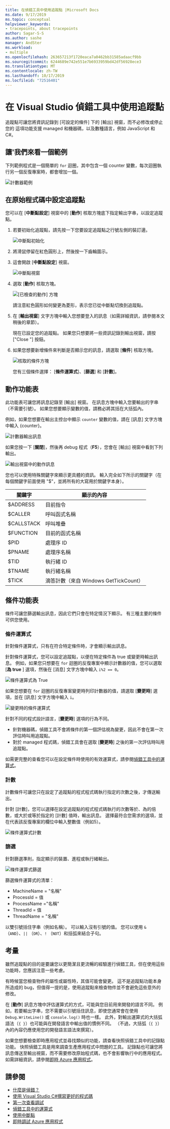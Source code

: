 ```yaml
---
title: 在偵錯工具中使用追蹤點 |Microsoft Docs
ms.date: 9/17/2019
ms.topic: conceptual
helpviewer_keywords:
- tracepoints, about tracepoints
author: Sagar-S-S
ms.author: sashe
manager: AndSter
ms.workload:
- multiple
ms.openlocfilehash: 263657213f1720eaca7a0462bb31585adaacf9bb
ms.sourcegitcommit: 6244689e742e551e7b6933959bd42df56928ece3
ms.translationtype: MT
ms.contentlocale: zh-TW
ms.lasthandoff: 10/17/2019
ms.locfileid: "72516401"
---
```

# <a name="use-tracepoints-in-the-visual-studio-debugger"></a>在 Visual Studio 偵錯工具中使用追蹤點

追蹤點可讓您將資訊記錄到 [可設定的條件] 下的 [輸出] 視窗，而不必修改或停止您的 這項功能支援 managed 和機器碼，以及數種語言，例如 JavaScript 和C#。

## <a name="let39s-take-an-example"></a>讓&#39;我們來看一個範例

下列範例程式是一個簡單的 `for` 迴圈，其中包含一個 counter 變數，每次迴圈執行另一個反復專案時，都會增加一個。

![計數器範例](../debugger/media/counterexample.png "計數器範例")

## <a name="set-tracepoints-in-source-code"></a>在原始程式碼中設定追蹤點

您可以在 [**中斷點設定**] 視窗中的 [**動作**] 核取方塊底下指定輸出字串，以設定追蹤點。

1. 若要初始化追蹤點，請先按一下您要設定追蹤點之行號左側的裝訂邊。

   ![中斷點初始化](../debugger/media/breakpointinitialization.png "中斷點初始化")

2. 將滑鼠停留在紅色圓形上，然後按一下齒輪圖示。
3. 這會開啟 [**中斷點設定**] 視窗。

   ![中斷點視窗](../debugger/media/breakpointwindow.png "中斷點視窗")

4. 選取 [**動作**] 核取方塊。

   ![[已檢查的動作] 方塊](../debugger/media/checkedactionsbox.png "[已檢查的動作] 方塊")

   請注意紅色圓形如何變更為菱形，表示您已從中斷點切換到追蹤點。

5. 在 [**輸出視窗**] 文字方塊中輸入您想要登入的訊息（如需詳細資訊，請參閱本文稍後的章節）。

   現在已設定您的追蹤點。 如果您只想要將一些資訊記錄到輸出視窗，請按 [&quot;Close &quot;] 按鈕。

6. 如果您想要新增條件來判斷是否顯示您的訊息，請選取 [**條件**] 核取方塊。

   ![核取的條件方塊](../debugger/media/checkedconditionsbox.png "核取的條件方塊")

   您有三個條件選擇： [**條件運算式**]、[**篩選**] 和 [**計數**]。

## <a name="actions-menu"></a>動作功能表

此功能表可讓您將訊息記錄至 [輸出] 視窗。 在訊息方塊中輸入您要輸出的字串（不需要引號）。 如果您想要顯示變數的值，請務必將其括在大括弧內。

例如，如果您想要在輸出主控台中顯示 `counter` 變數的值，請在 [訊息] 文字方塊中輸入 {counter}。

![計數器輸出訊息](../debugger/media/counteroutputmessage.png "計數器輸出訊息")

如果您按一下 [**關閉**]，然後再 debug 程式（**F5**），您會在 [輸出] 視窗中看到下列輸出。

![輸出視窗中的動作訊息](../debugger/media/actionsmessageinoutputwindow.png "輸出視窗中的動作訊息")

您也可以使用特殊關鍵字來顯示更具體的資訊。 輸入完全如下所示的關鍵字（在每個關鍵字前面使用 "$"，並將所有的大寫用於關鍵字本身）。

| 關鍵字 | 顯示的內容 |
| --- | --- |
| $ADDRESS | 目前指令 |
| $CALLER | 呼叫函式名稱 |
| $CALLSTACK | 呼叫堆疊 |
| $FUNCTION | 目前的函式名稱 |
| $PID | 處理序 ID |
| $PNAME | 處理序名稱 |
| $TID | 執行緒 ID |
| $TNAME   | 執行緒名稱 |
| $TICK | 滴答計數（來自 Windows GetTickCount） |

## <a name="conditions-menu"></a>條件功能表

條件可讓您篩選輸出訊息，因此它們只會在特定情況下顯示。 有三種主要的條件可供您使用。

### <a name="conditional-expression"></a>條件運算式
針對條件運算式，只有在符合特定條件時，才會顯示輸出訊息。

針對條件運算式，您可以設定追蹤點，以便在特定條件為 true 或變更時輸出訊息。 例如，如果您只想要在 `for` 迴圈的反復專案中顯示計數器的值，您可以選取 [**為 true** ] 選項，然後在 [消息] 文字方塊中輸入 `i%2 == 0`。

![條件運算式為 True](../debugger/media/conditionalexpressionistrue.png "條件運算式為 True")

如果您想要在 `for` 迴圈的反復專案變更時列印計數器的值，請選取 [**變更時**] 選項，並在 [訊息] 文字方塊中輸入 `i`。

![變更時的條件運算式](../debugger/media/conditionalexpressionwhenchanged.png "變更時的條件運算式")

針對不同的程式設計語言，[**變更時**] 選項的行為不同。

- 針對機器碼，偵錯工具不會將條件的第一個評估視為變更，因此不會在第一次評估時叫用追蹤點。
- 對於 managed 程式碼，偵錯工具會在選取 [**變更時**] 之後的第一次評估時叫用追蹤點。

如需更完整的查看您可以在設定條件時使用的有效運算式，請參閱[偵錯工具中的運算式](expressions-in-the-debugger.md)。

### <a name="hit-count"></a>計數
計數條件可讓您只在設定了追蹤點的程式程式碼執行指定的次數之後，才傳送輸出。

針對 [計數]，您可以選擇在設定追蹤點的程式程式碼執行的次數等於、為的倍數，或大於或等於指定的 [計數] 值時，輸出訊息。 選擇最符合您需求的選項，並在代表該反復專案的欄位中輸入整數值（例如5）。

![條件運算式計數](../debugger/media/conditionalexpressionhitcount.png "條件運算式計數")

### <a name="filter"></a>篩選
針對篩選準則，指定顯示的裝置、進程或執行緒輸出。

![條件運算式篩選](../debugger/media/conditionalexpressionfilter.png "條件運算式篩選")

篩選條件運算式的清單：

- MachineName = "名稱"
- ProcessId = 值
- ProcessName ="名稱"
- ThreadId = 值
- ThreadName = "名稱"

以雙引號括住字串（例如名稱）。 可以輸入沒有引號的值。 您可以使用 `&` （`AND`）、`||` （`OR`）、`!` （`NOT`）和括弧來結合子句。

## <a name="considerations"></a>考量

雖然追蹤點的目的是要讓您以更簡潔且更流暢的經驗進行偵錯工具，但在使用這些功能時，您應該注意一些考慮。

有時候當您檢查物件的屬性或屬性時，其值可能會變更。 這不是追蹤點功能本身所造成的 bug，但值得一提的是，使用追蹤點來檢查物件並不會避免這些意外的修改。

在 [**動作**] 訊息方塊中評估運算式的方式，可能與您目前用來開發的語言不同。 例如，若要輸出字串，您不需要以引號括住訊息，即使您通常會在使用 `Debug.WriteLine()` 或 `console.log()` 時也一樣。 此外，對輸出運算式的大括弧語法（`{ }`）也可能與在開發語言中輸出值的慣例不同。 （不過，大括弧（`{ }`）內的內容仍應使用您的開發語言語法來撰寫）。

如果您想要檢查即時應用程式並尋找類似的功能，請查看快照偵錯工具中的記錄點功能。 快照偵錯工具是用來調查生產應用程式中問題的工具。 記錄點也可讓您將訊息傳送至輸出視窗，而不需要修改原始程式碼，也不會影響執行中的應用程式。 如需詳細資訊，請參閱[即時 Azure 應用程式](../debugger/debug-live-azure-applications.md)。

## <a name="see-also"></a>請參閱

- [什麼是偵錯？](../debugger/what-is-debugging.md)
- [使用 Visual Studio C#撰寫更好的程式碼](../debugger/write-better-code-with-visual-studio.md)
- [第一次查看調試](../debugger/debugger-feature-tour.md)
- [偵錯工具中的運算式](expressions-in-the-debugger.md)
- [使用中斷點](../debugger/using-breakpoints.md)
- [即時調試 Azure 應用程式](../debugger/debug-live-azure-applications.md)
